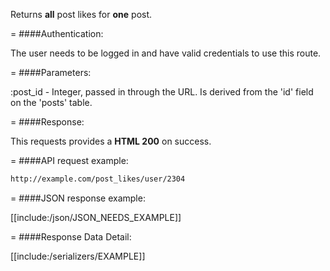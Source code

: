 <!-- --- title: GET /post_likes/users/:post_id -->

Returns **all** post likes for **one** post.

=
####Authentication:

The user needs to be logged in and have valid credentials to use this route.

=
####Parameters:

:post_id - Integer, passed in through the URL. Is derived from the 'id' field on the 'posts' table.

=
####Response:

This requests provides a <strong>HTML 200</strong> on success.

=
####API request example:
```html
http://example.com/post_likes/user/2304
```

=
####JSON response example:

[[include:/json/JSON_NEEDS_EXAMPLE]]

=
####Response Data Detail:

[[include:/serializers/EXAMPLE]]
